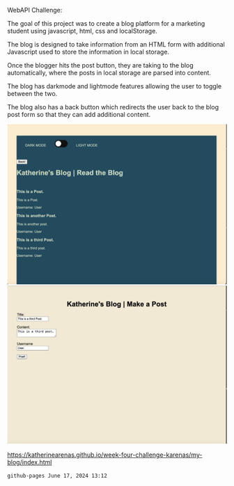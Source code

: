 WebAPI Challenge:

The goal of this project was to create a blog platform for a marketing student using javascript, html, css and localStorage.

The blog is designed to take information from an HTML form with additional Javascript used to store the information in local storage. 

Once the blogger hits the post button, they are taking to the blog automatically, where the posts in local storage are parsed into content.

The blog has darkmode and lightmode features allowing the user to toggle between the two.

The blog also has a back button which redirects the user back to the blog post form so that they can add additional content.





![screenshot](my-blog/blogscreenshot.png)
![screenshot](my-blog/formscreenshot.png)

https://katherinearenas.github.io/week-four-challenge-karenas/my-blog/index.html


    github-pages June 17, 2024 13:12

